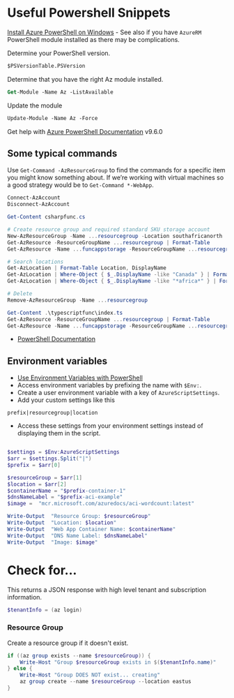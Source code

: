 # Useful Powershell Snippets

[Install Azure PowerShell on Windows](https://learn.microsoft.com/en-us/powershell/azure/install-azps-windows?view=azps-11.5.0&tabs=powershell&pivots=windows-psgallery) - See also if you have `AzureRM` PowerShell module installed as there may be complications.

Determine your PowerShell version.
```ps
$PSVersionTable.PSVersion
```
Determine that you have the right Az module installed.
```ps
Get-Module -Name Az -ListAvailable
```

Update the module
```ps
Update-Module -Name Az -Force
```

Get help with [Azure PowerShell Documentation](https://learn.microsoft.com/en-us/powershell/azure/?view=azps-9.6.0) v9.6.0

## Some typical commands

Use `Get-Command -AzResourceGroup` to find the commands for a specific item you might know something about. If we’re working with virtual machines so a good strategy would be to `Get-Command *-WebApp`.

```powershell
Connect-AzAccount
Disconnect-AzAccount

Get-Content csharpfunc.cs

# Create resource group and required standard SKU storage account
New-AzResourceGroup -Name ...resourcegroup -Location southafricanorth
Get-AzResource -ResourceGroupName ...resourcegroup | Format-Table
Get-AzResource -Name ...funcappstorage -ResourceGroupName ...resourcegroup

# Search locations
Get-AzLocation | Format-Table Location, DisplayName
Get-AzLocation | Where-Object { $_.DisplayName -like "Canada" } | Format-Table Location, DisplayName
Get-AzLocation | Where-Object { $_.DisplayName -like "*africa*" } | Format-Table Location, DisplayName

# Delete
Remove-AzResourceGroup -Name ...resourcegroup
```

```PowerShell
Get-Content .\typescriptfunc\index.ts
Get-AzResource -ResourceGroupName ...resourcegroup | Format-Table
Get-AzResource -Name ...funcappstorage -ResourceGroupName ...resourcegroup
```

- [PowerShell Documentation](https://learn.microsoft.com/en-us/powershell/azure/?view=azps-10.0.0&viewFallbackFrom=azps-9.6.0)

## Environment variables

- [Use Environment Variables with PowerShell](https://learn.microsoft.com/en-us/powershell/module/microsoft.powershell.core/about/about_environment_variables?view=powershell-7.3)
- Access environment variables by prefixing the name with `$Env:`.
- Create a user environment variable with a key of `AzureScriptSettings`.
- Add your custom settings like this
```
prefix|resourcegroup|location
```

- Access these settings from your environment settings instead of displaying them in the script.

```powershell

$settings = $Env:AzureScriptSettings
$arr = $settings.Split("|")
$prefix = $arr[0]

$resourceGroup = $arr[1]
$location = $arr[2]
$containerName = "$prefix-container-1"
$dnsNameLabel = "$prefix-aci-example"
$image =  "mcr.microsoft.com/azuredocs/aci-wordcount:latest"

Write-Output  "Resource Group: $resourceGroup"
Write-Output  "Location: $location"
Write-Output  "Web App Container Name: $containerName"
Write-Output  "DNS Name Label: $dnsNameLabel"
Write-Output  "Image: $image"

```

# Check for...

This returns a JSON response with high level tenant and subscription information.

```powershell
$tenantInfo = (az login)
```
### Resource Group

Create a resource group  if it doesn't exist.

```powershell
if ((az group exists --name $resourceGroup)) {
    Write-Host "Group $resourceGroup exists in $($tenantInfo.name)"
} else {
    Write-Host "Group DOES NOT exist... creating"
    az group create --name $resourceGroup --location eastus
}
```
